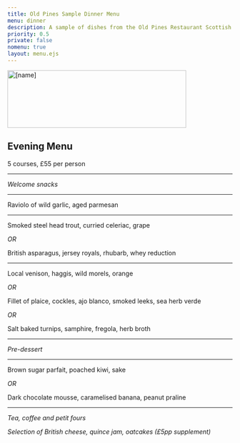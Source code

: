 ```yaml
---
title: Old Pines Sample Dinner Menu
menu: dinner
description: A sample of dishes from the Old Pines Restaurant Scottish dinner menu.
priority: 0.5
private: false
nomenu: true
layout: menu.ejs
---
```


<article>

<a href="[root]restaurant/"><img src="[root]images/old-pines-logo.png" alt="[name]" width="400" height="129" /></a>

# Evening Menu

5 courses, £55 per person

---

*Welcome snacks*

---

Raviolo of wild garlic, aged parmesan

---

Smoked steel head trout, curried celeriac, grape

*OR*

British asparagus, jersey royals, rhubarb, whey reduction

---

Local venison, haggis, wild morels, orange

*OR*

Fillet of plaice, cockles, ajo blanco, smoked leeks, sea herb verde

*OR*

Salt baked turnips, samphire, fregola, herb broth

---

*Pre-dessert*

---

Brown sugar parfait, poached kiwi, sake

*OR*

Dark chocolate mousse, caramelised banana, peanut praline

---

*Tea, coffee and petit fours*

*Selection of British cheese, quince jam, oatcakes (£5pp supplement)*

</article>
